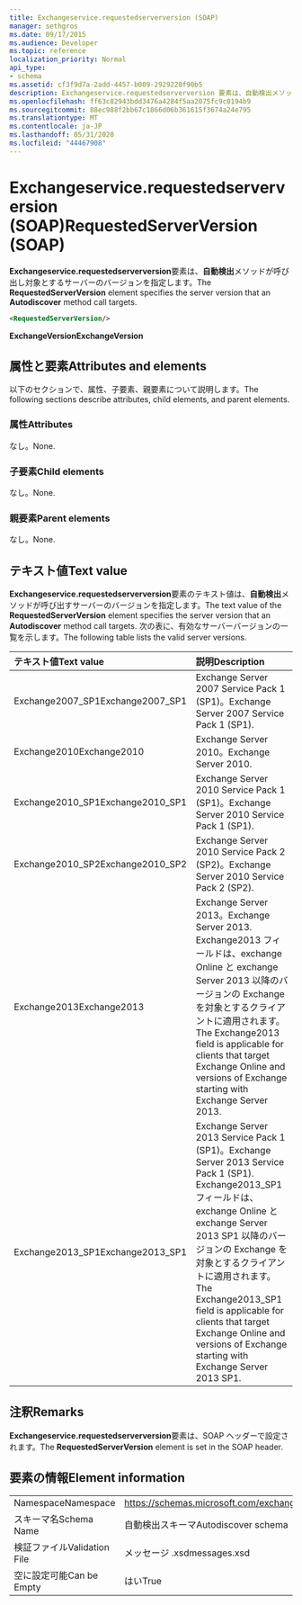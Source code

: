 ```yaml
---
title: Exchangeservice.requestedserverversion (SOAP)
manager: sethgros
ms.date: 09/17/2015
ms.audience: Developer
ms.topic: reference
localization_priority: Normal
api_type:
- schema
ms.assetid: cf3f9d7a-2add-4457-b009-2929220f90b5
description: Exchangeservice.requestedserverversion 要素は、自動検出メソッドが呼び出し対象とするサーバーのバージョンを指定します。
ms.openlocfilehash: ff63c82943bdd3476a4284f5aa2075fc9c0194b9
ms.sourcegitcommit: 88ec988f2bb67c1866d06b361615f3674a24e795
ms.translationtype: MT
ms.contentlocale: ja-JP
ms.lasthandoff: 05/31/2020
ms.locfileid: "44467908"
---
```

# <a name="requestedserverversion-soap"></a><span data-ttu-id="406b2-103">Exchangeservice.requestedserverversion (SOAP)</span><span class="sxs-lookup"><span data-stu-id="406b2-103">RequestedServerVersion (SOAP)</span></span>

<span data-ttu-id="406b2-104">**Exchangeservice.requestedserverversion**要素は、**自動検出**メソッドが呼び出し対象とするサーバーのバージョンを指定します。</span><span class="sxs-lookup"><span data-stu-id="406b2-104">The **RequestedServerVersion** element specifies the server version that an **Autodiscover** method call targets.</span></span> 
  
```XML
<RequestedServerVersion/>
```

 <span data-ttu-id="406b2-105">**ExchangeVersion**</span><span class="sxs-lookup"><span data-stu-id="406b2-105">**ExchangeVersion**</span></span>
## <a name="attributes-and-elements"></a><span data-ttu-id="406b2-106">属性と要素</span><span class="sxs-lookup"><span data-stu-id="406b2-106">Attributes and elements</span></span>

<span data-ttu-id="406b2-107">以下のセクションで、属性、子要素、親要素について説明します。</span><span class="sxs-lookup"><span data-stu-id="406b2-107">The following sections describe attributes, child elements, and parent elements.</span></span>
  
### <a name="attributes"></a><span data-ttu-id="406b2-108">属性</span><span class="sxs-lookup"><span data-stu-id="406b2-108">Attributes</span></span>

<span data-ttu-id="406b2-109">なし。</span><span class="sxs-lookup"><span data-stu-id="406b2-109">None.</span></span>
  
### <a name="child-elements"></a><span data-ttu-id="406b2-110">子要素</span><span class="sxs-lookup"><span data-stu-id="406b2-110">Child elements</span></span>

<span data-ttu-id="406b2-111">なし。</span><span class="sxs-lookup"><span data-stu-id="406b2-111">None.</span></span>
  
### <a name="parent-elements"></a><span data-ttu-id="406b2-112">親要素</span><span class="sxs-lookup"><span data-stu-id="406b2-112">Parent elements</span></span>

<span data-ttu-id="406b2-113">なし。</span><span class="sxs-lookup"><span data-stu-id="406b2-113">None.</span></span>
  
## <a name="text-value"></a><span data-ttu-id="406b2-114">テキスト値</span><span class="sxs-lookup"><span data-stu-id="406b2-114">Text value</span></span>

<span data-ttu-id="406b2-115">**Exchangeservice.requestedserverversion**要素のテキスト値は、**自動検出**メソッドが呼び出すサーバーのバージョンを指定します。</span><span class="sxs-lookup"><span data-stu-id="406b2-115">The text value of the **RequestedServerVersion** element specifies the server version that an **Autodiscover** method call targets.</span></span> <span data-ttu-id="406b2-116">次の表に、有効なサーバーバージョンの一覧を示します。</span><span class="sxs-lookup"><span data-stu-id="406b2-116">The following table lists the valid server versions.</span></span> 
  
|<span data-ttu-id="406b2-117">**テキスト値**</span><span class="sxs-lookup"><span data-stu-id="406b2-117">**Text value**</span></span>|<span data-ttu-id="406b2-118">**説明**</span><span class="sxs-lookup"><span data-stu-id="406b2-118">**Description**</span></span>|
|:-----|:-----|
|<span data-ttu-id="406b2-119">Exchange2007_SP1</span><span class="sxs-lookup"><span data-stu-id="406b2-119">Exchange2007_SP1</span></span>  <br/> |<span data-ttu-id="406b2-120">Exchange Server 2007 Service Pack 1 (SP1)。</span><span class="sxs-lookup"><span data-stu-id="406b2-120">Exchange Server 2007 Service Pack 1 (SP1).</span></span>  <br/> |
|<span data-ttu-id="406b2-121">Exchange2010</span><span class="sxs-lookup"><span data-stu-id="406b2-121">Exchange2010</span></span>  <br/> |<span data-ttu-id="406b2-122">Exchange Server 2010。</span><span class="sxs-lookup"><span data-stu-id="406b2-122">Exchange Server 2010.</span></span>  <br/> |
|<span data-ttu-id="406b2-123">Exchange2010_SP1</span><span class="sxs-lookup"><span data-stu-id="406b2-123">Exchange2010_SP1</span></span>  <br/> |<span data-ttu-id="406b2-124">Exchange Server 2010 Service Pack 1 (SP1)。</span><span class="sxs-lookup"><span data-stu-id="406b2-124">Exchange Server 2010 Service Pack 1 (SP1).</span></span>  <br/> |
|<span data-ttu-id="406b2-125">Exchange2010_SP2</span><span class="sxs-lookup"><span data-stu-id="406b2-125">Exchange2010_SP2</span></span>  <br/> |<span data-ttu-id="406b2-126">Exchange Server 2010 Service Pack 2 (SP2)。</span><span class="sxs-lookup"><span data-stu-id="406b2-126">Exchange Server 2010 Service Pack 2 (SP2).</span></span>  <br/> |
|<span data-ttu-id="406b2-127">Exchange2013</span><span class="sxs-lookup"><span data-stu-id="406b2-127">Exchange2013</span></span>  <br/> |<span data-ttu-id="406b2-128">Exchange Server 2013。</span><span class="sxs-lookup"><span data-stu-id="406b2-128">Exchange Server 2013.</span></span> <span data-ttu-id="406b2-129">Exchange2013 フィールドは、exchange Online と exchange Server 2013 以降のバージョンの Exchange を対象とするクライアントに適用されます。</span><span class="sxs-lookup"><span data-stu-id="406b2-129">The Exchange2013 field is applicable for clients that target Exchange Online and versions of Exchange starting with Exchange Server 2013.</span></span>  <br/> |
|<span data-ttu-id="406b2-130">Exchange2013_SP1</span><span class="sxs-lookup"><span data-stu-id="406b2-130">Exchange2013_SP1</span></span>  <br/> |<span data-ttu-id="406b2-131">Exchange Server 2013 Service Pack 1 (SP1)。</span><span class="sxs-lookup"><span data-stu-id="406b2-131">Exchange Server 2013 Service Pack 1 (SP1).</span></span> <span data-ttu-id="406b2-132">Exchange2013_SP1 フィールドは、exchange Online と exchange Server 2013 SP1 以降のバージョンの Exchange を対象とするクライアントに適用されます。</span><span class="sxs-lookup"><span data-stu-id="406b2-132">The Exchange2013_SP1 field is applicable for clients that target Exchange Online and versions of Exchange starting with Exchange Server 2013 SP1.</span></span>  <br/> |
   
## <a name="remarks"></a><span data-ttu-id="406b2-133">注釈</span><span class="sxs-lookup"><span data-stu-id="406b2-133">Remarks</span></span>

<span data-ttu-id="406b2-134">**Exchangeservice.requestedserverversion**要素は、SOAP ヘッダーで設定されます。</span><span class="sxs-lookup"><span data-stu-id="406b2-134">The **RequestedServerVersion** element is set in the SOAP header.</span></span> 
  
## <a name="element-information"></a><span data-ttu-id="406b2-135">要素の情報</span><span class="sxs-lookup"><span data-stu-id="406b2-135">Element information</span></span>

|||
|:-----|:-----|
|<span data-ttu-id="406b2-136">Namespace</span><span class="sxs-lookup"><span data-stu-id="406b2-136">Namespace</span></span>  <br/> |https://schemas.microsoft.com/exchange/2010/Autodiscover  <br/> |
|<span data-ttu-id="406b2-137">スキーマ名</span><span class="sxs-lookup"><span data-stu-id="406b2-137">Schema Name</span></span>  <br/> |<span data-ttu-id="406b2-138">自動検出スキーマ</span><span class="sxs-lookup"><span data-stu-id="406b2-138">Autodiscover schema</span></span>  <br/> |
|<span data-ttu-id="406b2-139">検証ファイル</span><span class="sxs-lookup"><span data-stu-id="406b2-139">Validation File</span></span>  <br/> |<span data-ttu-id="406b2-140">メッセージ .xsd</span><span class="sxs-lookup"><span data-stu-id="406b2-140">messages.xsd</span></span>  <br/> |
|<span data-ttu-id="406b2-141">空に設定可能</span><span class="sxs-lookup"><span data-stu-id="406b2-141">Can be Empty</span></span>  <br/> |<span data-ttu-id="406b2-142">はい</span><span class="sxs-lookup"><span data-stu-id="406b2-142">True</span></span>  <br/> |
   


